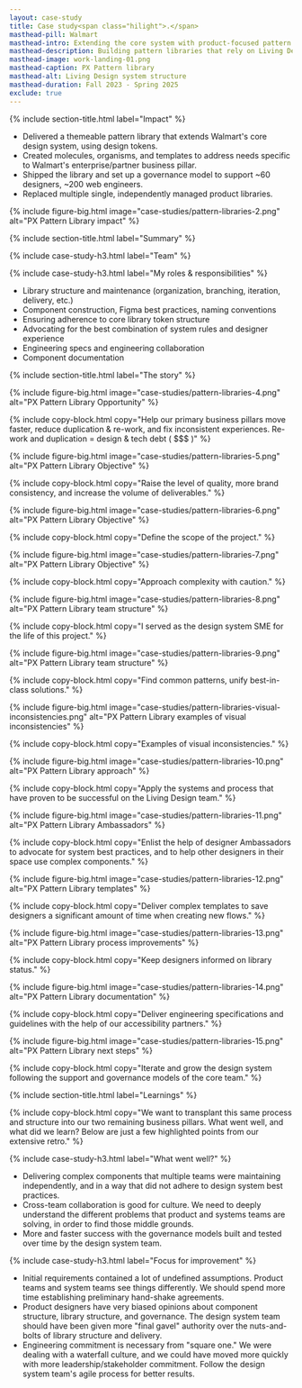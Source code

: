 ```yaml
---
layout: case-study
title: Case study<span class="hilight">.</span>
masthead-pill: Walmart
masthead-intro: Extending the core system with product-focused pattern libraries
masthead-description: Building pattern libraries that rely on Living Design foundations, and serve Walmart's core business pillars.
masthead-image: work-landing-01.png
masthead-caption: PX Pattern library
masthead-alt: Living Design system structure
masthead-duration: Fall 2023 - Spring 2025 
exclude: true
---
```


{% include section-title.html label="Impact" %}

- Delivered a themeable pattern library that extends Walmart's core design system, using design tokens.
- Created molecules, organisms, and templates to address needs specific to Walmart's enterprise/partner business pillar.
- Shipped the library and set up a governance model to support ~60 designers, ~200 web engineers.
- Replaced multiple single, independently managed product libraries.

{% include figure-big.html image="case-studies/pattern-libraries-2.png" alt="PX Pattern Library impact" %}

{% include section-title.html label="Summary" %}

{% include case-study-h3.html label="Team" %}

{% include case-study-h3.html label="My roles & responsibilities" %}

- Library structure and maintenance (organization, branching, iteration, delivery, etc.)
- Component construction, Figma best practices, naming conventions
- Ensuring adherence to core library token structure
- Advocating for the best combination of system rules and designer experience
- Engineering specs and engineering collaboration
- Component documentation

{% include section-title.html label="The story" %}

{% include figure-big.html image="case-studies/pattern-libraries-4.png" alt="PX Pattern Library Opportunity" %}

{% include copy-block.html copy="Help our primary business pillars move faster, reduce duplication & re-work, and fix inconsistent experiences. Re-work and duplication = design & tech debt ( $$$ )" %}

{% include figure-big.html image="case-studies/pattern-libraries-5.png" alt="PX Pattern Library Objective" %}

{% include copy-block.html copy="Raise the level of quality, more brand consistency, and increase the volume of deliverables." %}

{% include figure-big.html image="case-studies/pattern-libraries-6.png" alt="PX Pattern Library Objective" %}

{% include copy-block.html copy="Define the scope of the project." %}

{% include figure-big.html image="case-studies/pattern-libraries-7.png" alt="PX Pattern Library Objective" %}

{% include copy-block.html copy="Approach complexity with caution." %}

{% include figure-big.html image="case-studies/pattern-libraries-8.png" alt="PX Pattern Library team structure" %}

{% include copy-block.html copy="I served as the design system SME for the life of this project." %}

{% include figure-big.html image="case-studies/pattern-libraries-9.png" alt="PX Pattern Library team structure" %}

{% include copy-block.html copy="Find common patterns, unify best-in-class solutions." %}

{% include figure-big.html image="case-studies/pattern-libraries-visual-inconsistencies.png" alt="PX Pattern Library examples of visual inconsistencies" %}

{% include copy-block.html copy="Examples of visual inconsistencies." %}

{% include figure-big.html image="case-studies/pattern-libraries-10.png" alt="PX Pattern Library approach" %}

{% include copy-block.html copy="Apply the systems and process that have proven to be successful on the Living Design team." %}

{% include figure-big.html image="case-studies/pattern-libraries-11.png" alt="PX Pattern Library Ambassadors" %}

{% include copy-block.html copy="Enlist the help of designer Ambassadors to advocate for system best practices, and to help other designers in their space use complex components." %}

{% include figure-big.html image="case-studies/pattern-libraries-12.png" alt="PX Pattern Library templates" %}

{% include copy-block.html copy="Deliver complex templates to save designers a significant amount of time when creating new flows." %}

{% include figure-big.html image="case-studies/pattern-libraries-13.png" alt="PX Pattern Library process improvements" %}

{% include copy-block.html copy="Keep designers informed on library status." %}

{% include figure-big.html image="case-studies/pattern-libraries-14.png" alt="PX Pattern Library documentation" %}

{% include copy-block.html copy="Deliver engineering specifications and guidelines with the help of our accessibility partners." %}

{% include figure-big.html image="case-studies/pattern-libraries-15.png" alt="PX Pattern Library next steps" %}

{% include copy-block.html copy="Iterate and grow the design system following the support and governance models of the core team." %}

{% include section-title.html label="Learnings" %}

{% include copy-block.html copy="We want to transplant this same process and structure into our two remaining business pillars. What went well, and what did we learn? Below are just a few highlighted points from our extensive retro." %}

{% include case-study-h3.html label="What went well?" %}

- Delivering complex components that multiple teams were maintaining independently, and in a way that did not adhere to design system best practices.
- Cross-team collaboration is good for culture. We need to deeply understand the different problems that product and systems teams are solving, in order to find those middle grounds.
- More and faster success with the governance models built and tested over time by the design system team.

{% include case-study-h3.html label="Focus for improvement" %}

- Initial requirements contained a lot of undefined assumptions. Product teams and system teams see things differently. We should spend more time establishing preliminary hand-shake agreements.
- Product designers have very biased opinions about component structure, library structure, and governance. The design system team should have been given more "final gavel" authority over the nuts-and-bolts of library structure and delivery.
- Engineering commitment is necessary from "square one." We were dealing with a waterfall culture, and we could have moved more quickly with more leadership/stakeholder commitment. Follow the design system team's agile process for better results.

<!--
{% include figure-big.html image="case-studies/pattern-libraries-retro.png" caption="Project retro to reflect on successes and learnings" %}
-->